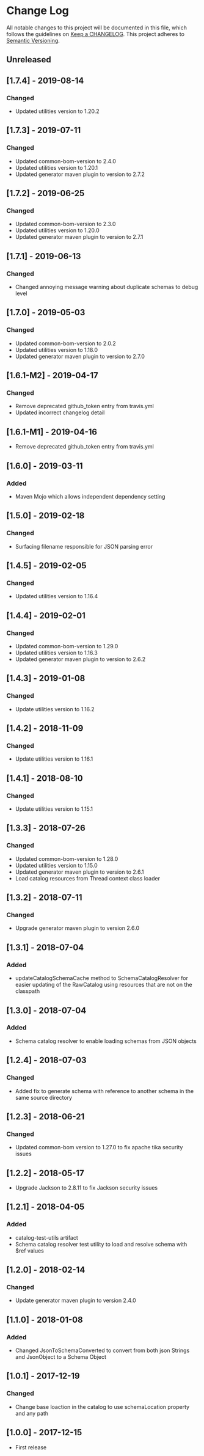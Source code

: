 # Change Log
All notable changes to this project will be documented in this file, which follows the guidelines 
on [Keep a CHANGELOG](http://keepachangelog.com/). This project adheres to 
[Semantic Versioning](http://semver.org/).

## Unreleased

## [1.7.4] - 2019-08-14

### Changed
- Updated utilities version to 1.20.2

## [1.7.3] - 2019-07-11

### Changed
- Updated common-bom-version to 2.4.0
- Updated utilities version to 1.20.1
- Updated generator maven plugin to version to 2.7.2

## [1.7.2] - 2019-06-25

### Changed
- Updated common-bom-version to 2.3.0
- Updated utilities version to 1.20.0
- Updated generator maven plugin to version to 2.7.1

## [1.7.1] - 2019-06-13

### Changed
- Changed annoying message warning about duplicate schemas to debug level

## [1.7.0] - 2019-05-03

### Changed
- Updated common-bom-version to 2.0.2
- Updated utilities version to 1.18.0
- Updated generator maven plugin to version to 2.7.0

## [1.6.1-M2] - 2019-04-17

### Changed
- Remove deprecated github_token entry from travis.yml
- Updated incorrect changelog detail

## [1.6.1-M1] - 2019-04-16
- Remove deprecated github_token entry from travis.yml 

## [1.6.0] - 2019-03-11

### Added
- Maven Mojo which allows independent dependency setting

## [1.5.0] - 2019-02-18

### Changed
- Surfacing filename responsible for JSON parsing error

## [1.4.5] - 2019-02-05

### Changed
- Updated utilities version to 1.16.4

## [1.4.4] - 2019-02-01

### Changed
- Updated common-bom-version to 1.29.0
- Updated utilities version to 1.16.3
- Updated generator maven plugin to version to 2.6.2

## [1.4.3] - 2019-01-08

### Changed
- Update utilities version to 1.16.2

## [1.4.2] - 2018-11-09

### Changed
- Update utilities version to 1.16.1

## [1.4.1] - 2018-08-10

### Changed
- Update utilities version to 1.15.1

## [1.3.3] - 2018-07-26
### Changed
- Updated common-bom-version to 1.28.0
- Updated utilities version to 1.15.0
- Updated generator maven plugin to version to 2.6.1
- Load catalog resources from Thread context class loader

## [1.3.2] - 2018-07-11
### Changed
- Upgrade generator maven plugin to version 2.6.0

## [1.3.1] - 2018-07-04
### Added
- updateCatalogSchemaCache method to SchemaCatalogResolver for easier updating of the RawCatalog 
using resources that are not on the classpath

## [1.3.0] - 2018-07-04
### Added
- Schema catalog resolver to enable loading schemas from JSON objects

## [1.2.4] - 2018-07-03

### Changed
- Added fix to generate schema with reference to another schema in the same source directory

## [1.2.3] - 2018-06-21

### Changed
- Updated common-bom version to 1.27.0 to fix apache tika security issues

## [1.2.2] - 2018-05-17
- Upgrade Jackson to 2.8.11 to fix Jackson security issues 

## [1.2.1] - 2018-04-05
### Added
- catalog-test-utils artifact
- Schema catalog resolver test utility to load and resolve schema with $ref values 

## [1.2.0] - 2018-02-14
### Changed
- Update generator maven plugin to version 2.4.0

## [1.1.0] - 2018-01-08
### Added
- Changed JsonToSchemaConverted to convert from both json Strings and JsonObject to a Schema Object

## [1.0.1] - 2017-12-19
### Changed
- Change base loaction in the catalog to use schemaLocation property and any path

## [1.0.0] - 2017-12-15
- First release
